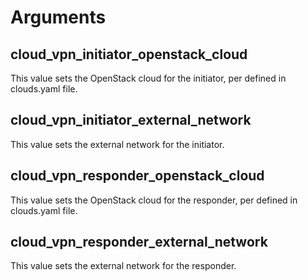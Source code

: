 # Arguments

## cloud_vpn_initiator_openstack_cloud

This value sets the OpenStack cloud for the initiator, per defined
in clouds.yaml file.

## cloud_vpn_initiator_external_network

This value sets the external network for the initiator.

## cloud_vpn_responder_openstack_cloud

This value sets the OpenStack cloud for the responder, per defined
in clouds.yaml file.

## cloud_vpn_responder_external_network

This value sets the external network for the responder.
